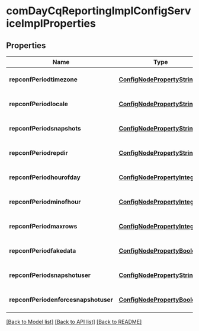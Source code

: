 # comDayCqReportingImplConfigServiceImplProperties

## Properties
Name | Type | Description | Notes
------------ | ------------- | ------------- | -------------
**repconfPeriodtimezone** | [**ConfigNodePropertyString**](ConfigNodePropertyString.md) |  | [optional] [default to null]
**repconfPeriodlocale** | [**ConfigNodePropertyString**](ConfigNodePropertyString.md) |  | [optional] [default to null]
**repconfPeriodsnapshots** | [**ConfigNodePropertyString**](ConfigNodePropertyString.md) |  | [optional] [default to null]
**repconfPeriodrepdir** | [**ConfigNodePropertyString**](ConfigNodePropertyString.md) |  | [optional] [default to null]
**repconfPeriodhourofday** | [**ConfigNodePropertyInteger**](ConfigNodePropertyInteger.md) |  | [optional] [default to null]
**repconfPeriodminofhour** | [**ConfigNodePropertyInteger**](ConfigNodePropertyInteger.md) |  | [optional] [default to null]
**repconfPeriodmaxrows** | [**ConfigNodePropertyInteger**](ConfigNodePropertyInteger.md) |  | [optional] [default to null]
**repconfPeriodfakedata** | [**ConfigNodePropertyBoolean**](ConfigNodePropertyBoolean.md) |  | [optional] [default to null]
**repconfPeriodsnapshotuser** | [**ConfigNodePropertyString**](ConfigNodePropertyString.md) |  | [optional] [default to null]
**repconfPeriodenforcesnapshotuser** | [**ConfigNodePropertyBoolean**](ConfigNodePropertyBoolean.md) |  | [optional] [default to null]

[[Back to Model list]](../README.md#documentation-for-models) [[Back to API list]](../README.md#documentation-for-api-endpoints) [[Back to README]](../README.md)


